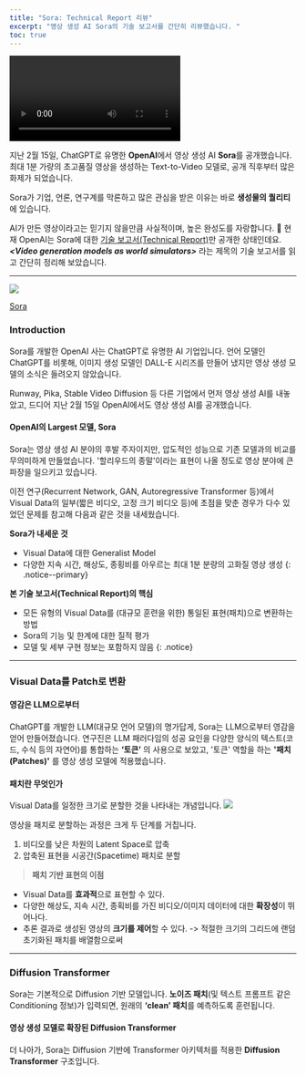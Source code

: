 ```yaml
---
title: "Sora: Technical Report 리뷰"
excerpt: "영상 생성 AI Sora의 기술 보고서를 간단히 리뷰했습니다. "
toc: true
---
```


![](https://velog.velcdn.com/images/yuhyeon0809/post/2d9beb9a-b8c7-4098-86a3-79b1883b7002/image.mp4)


지난 2월 15일, ChatGPT로 유명한 **OpenAI**에서 영상 생성 AI **Sora**를 공개했습니다. 
최대 1분 가량의 초고품질 영상을 생성하는 Text-to-Video 모델로, 공개 직후부터 많은 화제가 되었습니다. 

Sora가 기업, 언론, 연구계를 막론하고 많은 관심을 받은 이유는 바로 
**생성물의 퀄리티**에 있습니다.  




AI가 만든 영상이라고는 믿기지 않을만큼 사실적이며, 높은 완성도를 자랑합니다. 🫢
현재 OpenAI는 Sora에 대한 [기술 보고서(Technical Report)](https://openai.com/research/video-generation-models-as-world-simulators)만 공개한 상태인데요. 
***<Video generation models as world simulators\>*** 라는 제목의 기술 보고서를 읽고 간단히 정리해 보았습니다. 


---
![](https://velog.velcdn.com/images/yuhyeon0809/post/83a479cd-88ad-4157-a342-6ec781bac517/image.png)

[Sora](https://openai.com/sora)

### Introduction
Sora를 개발한 OpenAI 사는 ChatGPT로 유명한 AI 기업입니다. 
언어 모델인 ChatGPT를 비롯해, 이미지 생성 모델인 DALL-E 시리즈를 만들어 냈지만 영상 생성 모델의 소식은 들려오지 않았습니다. 

Runway, Pika, Stable Video Diffusion 등 다른 기업에서 먼저 영상 생성 AI를 내놓았고, 드디어 지난 2월 15일 OpenAI에서도 영상 생성 AI를 공개했습니다. 

#### OpenAI의 Largest 모델, Sora
Sora는 영상 생성 AI 분야의 후발 주자이지만, 압도적인 성능으로 기존 모델과의 비교를 무의미하게 만들었습니다. '할리우드의 종말'이라는 표현이 나올 정도로 영상 분야에 큰 파장을 일으키고 있습니다. 

이전 연구(Recurrent Network, GAN, Autoregressive Transformer 등)에서 Visual Data의 일부(짧은 비디오, 고정 크기 비디오 등)에 초점을 맞춘 경우가 다수 있었던 문제를 참고해 다음과 같은 것을 내세웠습니다. 

**Sora가 내세운 것**
- Visual Data에 대한 Generalist Model
- 다양한 지속 시간, 해상도, 종횡비를 아우르는 최대 1분 분량의 고화질 영상 생성
{: .notice--primary} 

**본 기술 보고서(Technical Report)의 핵심**
- 모든 유형의 Visual Data를 (대규모 훈련을 위한) 통일된 표현(패치)으로 변환하는 방법
- Sora의 기능 및 한계에 대한 질적 평가
- 모델 및 세부 구현 정보는 포함하지 않음
{: .notice} 


---

### Visual Data를 Patch로 변환
#### 영감은 LLM으로부터
ChatGPT를 개발한 LLM(대규모 언어 모델)의 명가답게, Sora는 LLM으로부터 영감을 얻어 만들어졌습니다. 연구진은 LLM 패러다임의 성공 요인을 다양한 양식의 텍스트(코드, 수식 등의 자연어)를 통합하는 **‘토큰’** 의 사용으로 보았고, '토큰' 역할을 하는 **'패치(Patches)'** 를 영상 생성 모델에 적용했습니다. 

#### 패치란 무엇인가
Visual Data를 일정한 크기로 분할한 것을 나타내는 개념입니다. 
![](https://velog.velcdn.com/images/yuhyeon0809/post/58686766-c0c6-4c40-9942-9174da33f503/image.png)


영상을 패치로 분할하는 과정은 크게 두 단계를 거칩니다.

1. 비디오를 낮은 차원의 Latent Space로 압축
2. 압축된 표현을 시공간(Spacetime) 패치로 분할

> **패치 기반 표현의 이점**
- Visual Data를 **효과적**으로 표현할 수 있다. 
- 다양한 해상도, 지속 시간, 종획비를 가진 비디오/이미지 데이터에 대한 **확장성**이 뛰어나다. 
- 추론 결과로 생성된 영상의 **크기를 제어**할 수 있다. 
	-> 적절한 크기의 그리드에 랜덤 초기화된 패치를 배열함으로써

---
### Diffusion Transformer
Sora는 기본적으로 Diffusion 기반 모델입니다. **노이즈 패치**(및 텍스트 프롬프트 같은 Conditioning 정보)가 입력되면, 원래의 **‘clean’ 패치**를 예측하도록 훈련됩니다. 
#### 영상 생성 모델로 확장된 Diffusion Transformer
더 나아가, Sora는 Diffusion 기반에 Transformer 아키텍처를 적용한 **Diffusion Transformer** 구조입니다. 









  
 






